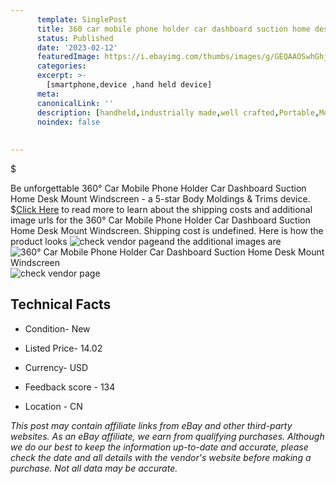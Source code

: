 ```yaml
---
      template: SinglePost
      title: 360 car mobile phone holder car dashboard suction home desk mount windscreen
      status: Published
      date: '2023-02-12'
      featuredImage: https://i.ebayimg.com/thumbs/images/g/GEQAAOSwhGhjSNqR/s-l225.jpg
      categories: 
      excerpt: >-
        [smartphone,device ,hand held device]
      meta:
      canonicalLink: ''
      description: [handheld,industrially made,well crafted,Portable,Mobile,Compact,Convenient,Lightweight,Maneuverable,Man-portable,Miniature,Carriable,Hand-held,Light,Holdable,Transportable,Mobile device,Pocket-sized,On-the-go,Wireless,Cordless,Compact size,Convenient size, smartphone,device ,hand held device]
      noindex: false
      
        
---
```

$

Be unforgettable 360° Car Mobile Phone Holder Car Dashboard Suction Home Desk Mount Windscreen - a 5-star Body Moldings & Trims device.
$[Click Here](https://www.ebay.com/itm/403938913225?fits=Make%3AMercury&hash=item5e0ca2abc9%3Ag%3AGEQAAOSwhGhjSNqR&amdata=enc%3AAQAHAAAA4NSCJQCjQdOop4aw4m9nBgzxEV5kHRrZd9nGrAsnhbxpL%2BzmdgS8J6dBnKS4Vg6b%2FdlQXU19YnGpKZ5aherRrBMb%2BoqCrInWaisNFZOuTW4lSgeE8NslnbAdk3Lw6CRihA9miueR3ZL4yRuV9yxrnqKRsGkVvpYZywODXS4yproJRALVGnQ06q4W8LAqC2umdYIMNAZ22JXlT9M7veoMybmPp%2BS%2FuL79cgI4Ao6aa8HvaiuwxyjGddysvqfoEy3fc1K0tfh17ZDwjJ6vz9vTVd352ih50%2BiLS%2Bdf7eb%2BJ8hp&mkevt=1&mkcid=1&mkrid=711-53200-19255-0&campid=%253CePNCampaignId%253E&customid=%253CreferenceId%253E&toolid=10049) to read more to learn about the shipping costs and additional image urls for the 360° Car Mobile Phone Holder Car Dashboard Suction Home Desk Mount Windscreen. Shipping cost is undefined. Here is how the product looks ![check vendor page](https://i.ebayimg.com/thumbs/images/g/GEQAAOSwhGhjSNqR/s-l225.jpg)and the additional images are![360° Car Mobile Phone Holder Car Dashboard Suction Home Desk Mount Windscreen](https://i.ebayimg.com/images/g/GEQAAOSwhGhjSNqR/s-l1200.jpg)![check vendor page](https://origin-galleryplus.ebayimg.com/ws/web/403938913225_2_0_1/225x225.jpg,https://origin-galleryplus.ebayimg.com/ws/web/403938913225_3_0_1/225x225.jpg,https://origin-galleryplus.ebayimg.com/ws/web/403938913225_4_0_1/225x225.jpg,https://origin-galleryplus.ebayimg.com/ws/web/403938913225_5_0_1/225x225.jpg,https://origin-galleryplus.ebayimg.com/ws/web/403938913225_6_0_1/225x225.jpg,https://origin-galleryplus.ebayimg.com/ws/web/403938913225_7_0_1/225x225.jpg,https://origin-galleryplus.ebayimg.com/ws/web/403938913225_8_0_1/225x225.jpg,https://origin-galleryplus.ebayimg.com/ws/web/403938913225_9_0_1/225x225.jpg,https://origin-galleryplus.ebayimg.com/ws/web/403938913225_10_0_1/225x225.jpg,https://origin-galleryplus.ebayimg.com/ws/web/403938913225_11_0_1/225x225.jpg,https://origin-galleryplus.ebayimg.com/ws/web/403938913225_12_0_1/225x225.jpg)



 ## Technical Facts 



     
      

 - Condition- New 


      

 - Listed Price- 14.02 


      

 - Currency- USD 


      

 - Feedback score - 134 


      

 - Location - CN 


      
      

 *_This post may contain affiliate links from eBay and other third-party websites. As an eBay affiliate, we earn from qualifying purchases. Although we do our best to keep the information up-to-date and accurate, please check the date and all details with the vendor's website before making a purchase. Not all data may be accurate._*






